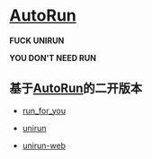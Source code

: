 # [AutoRun](https://github.com/msojocs/AutoRun)

**FUCK UNIRUN**

**YOU DON'T NEED RUN**

## 基于[AutoRun](https://github.com/msojocs/AutoRun)的二开版本
- [run_for_you](https://github.com/fabulous-man/run_for_you)

- [unirun](https://github.com/yanyaoli/unirun)

- [unirun-web](https://github.com/yanyaoli/unirun-web)